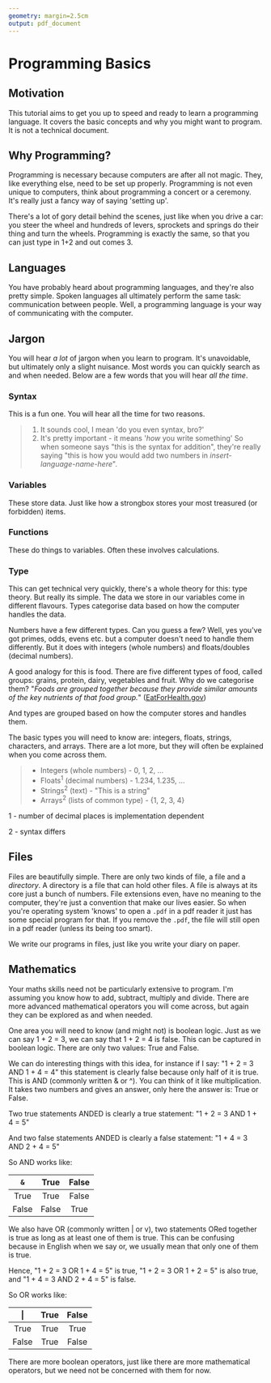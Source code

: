 ```yaml
---
geometry: margin=2.5cm
output: pdf_document
---
```


# Programming Basics

## Motivation

This tutorial aims to get you up to speed and ready
to learn a programming language. It covers the basic concepts 
and why you might want to program. It is not a technical document.

## Why Programming?

Programming is necessary because computers are
after all not magic. They, like everything else,
need to be set up properly. Programming is not
even unique to computers, think about programming
a concert or a ceremony. It's really just a fancy way
of saying 'setting up'.

There's a lot of gory detail behind the scenes, just
like when you drive a car: you steer the wheel and
hundreds of levers, sprockets and springs do their
thing and turn the wheels. Programming is exactly
the same, so that you can just type in 1+2 and out
comes 3.

## Languages

You have probably heard about programming languages,
and they're also pretty simple. Spoken
languages all ultimately perform the same task:
communication between people. Well, a programming 
language is your way of communicating with the computer.

## Jargon

You will hear *a lot* of jargon when you learn to
program. It's unavoidable, but ultimately only a slight nuisance.
Most words you can quickly search as and when needed. Below are 
a few words that you will hear *all the time*.

### Syntax 

This is a fun one. You will hear all the time for two reasons.

>1. It sounds cool, I mean 'do you even syntax, bro?'
>2. It's pretty important - it means '*how* you write something'
    So when someone says "this is the syntax for addition", they're really saying
    "this is how you would add two numbers in *insert-language-name-here*".

### Variables

These store data. Just like how a strongbox stores your most treasured (or forbidden) items.

### Functions

These do things to variables. Often these involves calculations.

### Type

This can get technical very quickly, there's a whole theory for this: type theory. But really its simple. The data we store in our variables come in different flavours. Types categorise data based on how the computer handles the data.

Numbers have a few different types. Can you guess a few?
Well, yes you've got primes, odds, evens etc. but a computer doesn't need to handle them differently. But it does with integers (whole numbers) and floats/doubles (decimal numbers).

A good analogy for this is food. There are five different types of food, called groups: grains, protein, dairy, vegetables and fruit. Why do we categorise them? 
"*Foods are grouped together because they provide similar amounts of the 
key nutrients of that food group.*" 
([EatForHealth.gov](https://www.eatforhealth.gov.au/food-essentials/five-food-groups))

And types are grouped based on how the computer stores and handles them.

The basic types you will need to know are: integers, floats, strings, characters, and arrays. There are a lot more, but they will often be explained when you come across them.

>- Integers (whole numbers) - 0, 1, 2, ...
>- Floats<sup>1</sup> (decimal numbers) - 1.234, 1.235, ...
>- Strings<sup>2</sup> (text) - "This is a string"
>- Arrays<sup>2</sup> (lists of common type) - {1, 2, 3, 4}

1 - number of decimal places is implementation dependent

2 - syntax differs

## Files

Files are beautifully simple. There are only two kinds of file, a file and a *directory*. A directory is a file that can hold other files. A file is always at its core just a bunch of numbers. File extensions even, have no meaning to the computer, they're just a convention that make our lives easier. So when you're operating system 'knows' to open a `.pdf` in a pdf reader it just has some special program for that. If you remove the `.pdf`, the file will still open in a pdf reader (unless its being too smart).

We write our programs in files, just like you write your diary on paper. 

## Mathematics

Your maths skills need not be particularly extensive to program. I'm
assuming you know how to add, subtract, multiply and divide. There are
more advanced mathematical operators you will come across, but again they can be explored as and when needed. 

One area you will need to know (and might not) is boolean logic. Just as we can say 1 + 2 = 3, we can say that 1 + 2 = 4 is false. This can be captured in boolean logic. There are only two values: True and False.

We can do interesting things with this idea, for instance if I say: "1 + 2 = 3 AND 1 + 4 = 4" this statement is clearly false because only half of it is true. This is AND (commonly written & or ^). You can think of it like multiplication. It takes two numbers and gives an answer, only here the answer is: True or False.

Two true statements ANDED is clearly a true statement:
"1 + 2 = 3 AND 1 + 4 = 5"

And two false statements ANDED is clearly a false statement:
"1 + 4 = 3 AND 2 + 4 = 5"

So AND works like:

| `&` |True |False|
|:---:|:---:|:---:|
|True |True |False|
|False|False|True |

We also have OR (commonly written | or v), two statements ORed together is true as long as
at least one of them is true. This can be confusing because in English
when we say or, we usually mean that only one of them is true.

Hence, 
"1 + 2 = 3 OR 1 + 4 = 5" is true, "1 + 2 = 3 OR 1 + 2 = 5" is also true,
and "1 + 4 = 3 AND 2 + 4 = 5" is false.

So OR works like:

|\|  |True |False|
|:---:|:---:|:---:|
|True |True |True |
|False|True |False|

There are more boolean operators, just like there are more mathematical operators, but we need not be concerned with them for now.

